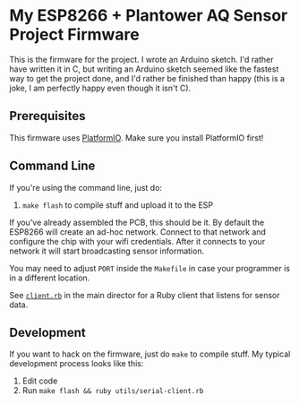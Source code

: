 # My ESP8266 + Plantower AQ Sensor Project Firmware

This is the firmware for the project.  I wrote an Arduino sketch.  I'd rather
have written it in C, but writing an Arduino sketch seemed like the fastest way
to get the project done, and I'd rather be finished than happy (this is a joke,
I am perfectly happy even though it isn't C).

## Prerequisites

This firmware uses [PlatformIO](https://platformio.org).  Make sure you install
PlatformIO first!

## Command Line

If you're using the command line, just do:

1. `make flash` to compile stuff and upload it to the ESP

If you've already assembled the PCB, this should be it.  By default the ESP8266
will create an ad-hoc network.  Connect to that network and configure the chip
with your wifi credentials.  After it connects to your network it will start
broadcasting sensor information.

You may need to adjust `PORT` inside the `Makefile` in case your programmer is
in a different location.

See [`client.rb`](../client.rb) in the main director for a Ruby client that listens for sensor data.

## Development

If you want to hack on the firmware, just do `make` to compile stuff.  My
typical development process looks like this:

1. Edit code
2. Run `make flash && ruby utils/serial-client.rb`
